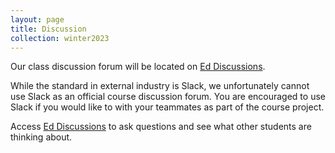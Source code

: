 ```yaml
---
layout: page
title: Discussion
collection: winter2023
---
```


Our class discussion forum will be located on [Ed Discussions](https://edstem.org/us/courses/32135).

While the standard in external industry is Slack, we unfortunately cannot
use Slack as an official course discussion forum. You are encouraged to use
Slack if you would like to with your teammates as part of the course
project.

Access [Ed Discussions](https://edstem.org/us/courses/32135) to
ask questions and see what other students are thinking about.
